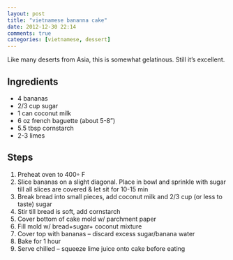 ```yaml
---
layout: post
title: "vietnamese bananna cake"
date: 2012-12-30 22:14
comments: true
categories: [vietnamese, dessert]
---
```

Like many deserts from Asia, this is somewhat gelatinous. Still it’s excellent.

## Ingredients
* 4 bananas
* 2/3 cup sugar
* 1 can coconut milk
* 6 oz french baguette (about 5-8”)
* 5.5 tbsp cornstarch
* 2-3 limes

## Steps
1. Preheat oven to 400◦ F
1. Slice bananas on a slight diagonal. Place in bowl and sprinkle with sugar till all slices are covered & let sit for 10-15 min
1. Break bread into small pieces, add coconut milk and 2/3 cup (or less to taste) sugar
1. Stir till bread is soft, add cornstarch
1. Cover bottom of cake mold w/ parchment paper
1. Fill mold w/ bread+sugar+ coconut mixture
1. Cover top with bananas – discard excess sugar/banana water
1. Bake for 1 hour
1. Serve chilled – squeeze lime juice onto cake before eating

